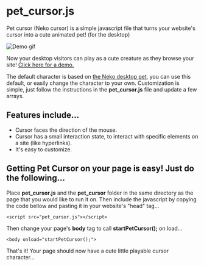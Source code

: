 # pet_cursor.js
Pet cursor (Neko cursor) is a simple javascript file that turns your website's cursor into a cute animated pet! (for the desktop)

![Demo gif](http://tetrageddon.com/petcursor/demo3.gif)

Now your desktop visitors can play as a cute creature as they browse your site!
[Click here for a demo.](http://tetrageddon.com/petcursor/)

The default character is based on [the Neko desktop pet](https://en.wikipedia.org/wiki/Neko_(software)), you can use this default, or easily change the character to your own. Customization is simple, just follow the instructions in the **pet_cursor.js** file and update a few arrays.

## Features include...
* Cursor faces the direction of the mouse.
* Cursor has a small interaction state, to interact with specific elements on a site (like hyperlinks).
* It's easy to customize.

## Getting Pet Cursor on your page is easy! Just do the following...

Place **pet_cursor.js** and the **pet_cursor** folder in the same directory as the page that you would like to run it on.
Then include the javascript by copying the code bellow and pasting it in your website's "head" tag...
```
<script src="pet_cursor.js"></script>	
```
Then change your page's **body** tag to call **startPetCursor();** on load...
```
<body onload="startPetCursor();">
```
That's it! Your page should now have a cute little playable cursor character...
